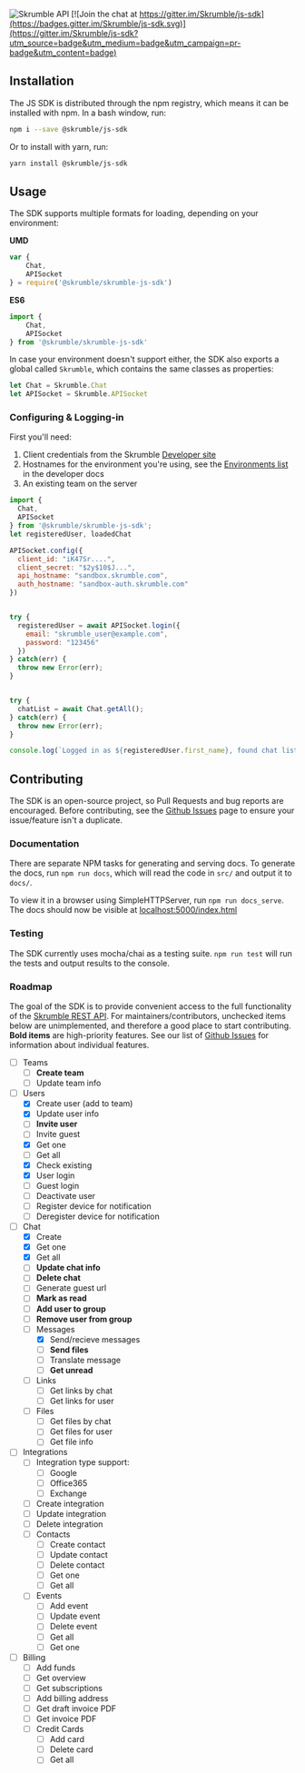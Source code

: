
![Skrumble API](https://img.shields.io/badge/Skrumble%20API-v2.3.2-2196f3.svg?style=flat-square) [![Join the chat at https://gitter.im/Skrumble/js-sdk](https://badges.gitter.im/Skrumble/js-sdk.svg)](https://gitter.im/Skrumble/js-sdk?utm_source=badge&utm_medium=badge&utm_campaign=pr-badge&utm_content=badge)

## Installation
The JS SDK is distributed through the npm registry, which means it can be installed with npm. In a bash window, run:

```bash
npm i --save @skrumble/js-sdk 
```

Or to install with yarn, run:
```bash
yarn install @skrumble/js-sdk
```

## Usage
The SDK supports multiple formats for loading, depending on your environment:

**UMD**
```js
var {
    Chat,
    APISocket
} = require('@skrumble/skrumble-js-sdk')
```

**ES6**
```js
import {
    Chat, 
    APISocket
} from '@skrumble/skrumble-js-sdk'
```

In case your environment doesn't support either, the SDK also exports a global called `Skrumble`, which contains the same classes as properties: 

```js
let Chat = Skrumble.Chat    
let APISocket = Skrumble.APISocket
```


### Configuring & Logging-in 
First you'll need:
1. Client credentials from the Skrumble [Developer site](https://developers.skrumble.com/request-key)
2. Hostnames for the environment you're using, see the [Environments list](https://developers.skrumble.com/knowledge-base/skrumble-api-overview/#environments) in the developer docs
3. An existing team on the server

```javascript
import {
  Chat,
  APISocket
} from '@skrumble/skrumble-js-sdk';
let registeredUser, loadedChat

APISocket.config({ 
  client_id: "iK47Sr....",
  client_secret: "$2y$10$J...", 
  api_hostname: "sandbox.skrumble.com",
  auth_hostname: "sandbox-auth.skrumble.com"
})


try {
  registeredUser = await APISocket.login({
    email: "skrumble_user@example.com",
    password: "123456"
  })
} catch(err) {
  throw new Error(err);  
}


try {
  chatList = await Chat.getAll();
} catch(err) {
  throw new Error(err);
}

console.log(`Logged in as ${registeredUser.first_name}, found chat list of ${chatList}`); 
```

## Contributing
The SDK is an open-source project, so Pull Requests and bug reports are encouraged. Before contributing, see the [Github Issues](https://github.com/Skrumble/js-sdk/issues) page to ensure your issue/feature isn't a duplicate. 

### Documentation
There are separate NPM tasks for generating and serving docs. To generate the docs, run `npm run docs`, which will read the code in `src/` and output it to `docs/`. 

To view it in a browser using SimpleHTTPServer, run `npm run docs_serve`. The docs should now be visible at [localhost:5000/index.html](http://localhost:5000/index.html)

### Testing
The SDK currently uses mocha/chai as a testing suite. `npm run test` will run the tests and output results to the console. 

### Roadmap
The goal of the SDK is to provide convenient access to the full functionality of the [Skrumble REST API](http://developers.skrumble.com/knowledge-base/skrumble-rest-api/). For maintainers/contributors, unchecked items below are unimplemented, and therefore a good place to start contributing. **Bold items** are high-priority features. See our list of [Github Issues](https://github.com/Skrumble/js-sdk/issues) for information about individual features.

- [ ] Teams
    - [ ] **Create team**
    - [ ] Update team info
- [ ] Users
    - [x] Create user (add to team)
    - [x] Update user info
    - [ ] **Invite user**
    - [ ] Invite guest
    - [x] Get one
    - [ ] Get all
    - [x] Check existing
    - [x] User login
    - [ ] Guest login
    - [ ] Deactivate user
    - [ ] Register device for notification
    - [ ] Deregister device for notification
- [ ] Chat
    - [x] Create
    - [x] Get one
    - [x] Get all
    - [ ] **Update chat info**
    - [ ] **Delete chat**
    - [ ] Generate guest url
    - [ ] **Mark as read**
    - [ ] **Add user to group**
    - [ ] **Remove user from group**
    - [ ] Messages
        - [x] Send/recieve messages
        - [ ] **Send files**
        - [ ] Translate message
        - [ ] **Get unread**
    - [ ] Links
        - [ ] Get links by chat
        - [ ] Get links for user
    - [ ] Files
        - [ ] Get files by chat
        - [ ] Get files for user
        - [ ] Get file info 
- [ ] Integrations
    - [ ] Integration type support:
        - [ ] Google
        - [ ] Office365
        - [ ] Exchange
    - [ ] Create integration
    - [ ] Update integration
    - [ ] Delete integration
    - [ ] Contacts
        - [ ] Create contact
        - [ ] Update contact
        - [ ] Delete contact
        - [ ] Get one 
        - [ ] Get all
    - [ ] Events
        - [ ] Add event
        - [ ] Update event
        - [ ] Delete event 
        - [ ] Get all 
        - [ ] Get one
- [ ] Billing
    - [ ] Add funds
    - [ ] Get overview
    - [ ] Get subscriptions
    - [ ] Add billing address
    - [ ] Get draft invoice PDF
    - [ ] Get invoice PDF
    - [ ] Credit Cards
        - [ ] Add card
        - [ ] Delete card 
        - [ ] Get all
